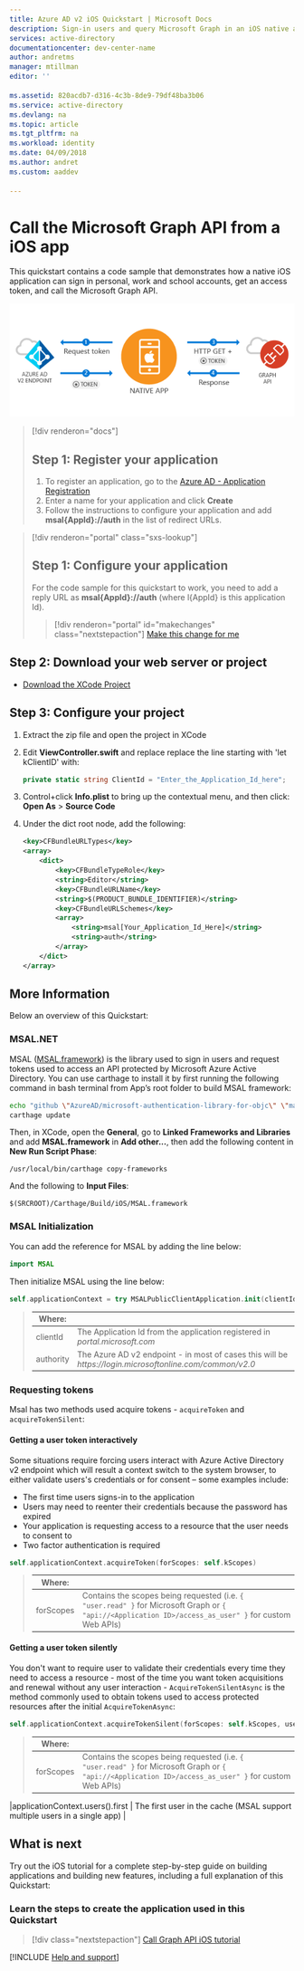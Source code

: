 ```yaml
---
title: Azure AD v2 iOS Quickstart | Microsoft Docs
description: Sign-in users and query Microsoft Graph in an iOS native application
services: active-directory
documentationcenter: dev-center-name
author: andretms
manager: mtillman
editor: ''

ms.assetid: 820acdb7-d316-4c3b-8de9-79df48ba3b06
ms.service: active-directory
ms.devlang: na
ms.topic: article
ms.tgt_pltfrm: na
ms.workload: identity
ms.date: 04/09/2018
ms.author: andret
ms.custom: aaddev 

---
```


# Call the Microsoft Graph API from a iOS app

This quickstart contains a code sample that demonstrates how a native iOS application can sign in personal, work and school accounts, get an access token, and call the Microsoft Graph API.

![How the sample app generated by this guide works](media/active-directory-ios/iosintro.png)

> [!div renderon="docs"]
> ## Step 1: Register your application
> 
> 1. To register an application, go to the [Azure AD - Application Registration](https://apps.dev.microsoft.com/portal/register-app)
> 1. Enter a name for your application and click **Create**
> 1. Follow the instructions to configure your application and add **msal{AppId}://auth** in the list of redirect URLs.

> [!div renderon="portal" class="sxs-lookup"]
> ## Step 1: Configure your application
> For the code sample for this quickstart to work, you need to add a reply URL as **msal{AppId}://auth** (where l{AppId} is this application Id).
> > [!div renderon="portal" id="makechanges" class="nextstepaction"]
> > [Make this change for me]()

## Step 2: Download your web server or project

- [Download the XCode Project](https://github.com/Azure-Samples/active-directory-ios-swift-native-v2/archive/master.zip)

## Step 3: Configure your project

1. Extract the zip file and open the project in XCode
1. Edit **ViewController.swift** and replace replace the line starting with 'let kClientID' with:

    ```csharp
    private static string ClientId = "Enter_the_Application_Id_here";
    ```
1. Control+click **Info.plist** to bring up the contextual menu, and then click: **Open As** > **Source Code**
1. Under the dict root node, add the following:

    ```xml
    <key>CFBundleURLTypes</key>
    <array>
        <dict>
            <key>CFBundleTypeRole</key>
            <string>Editor</string>
            <key>CFBundleURLName</key>
            <string>$(PRODUCT_BUNDLE_IDENTIFIER)</string>
            <key>CFBundleURLSchemes</key>
            <array>
                <string>msal[Your_Application_Id_Here]</string>
                <string>auth</string>
            </array>
        </dict>
    </array>
    ```

## More Information

Below an overview of this Quickstart:

### MSAL.NET

MSAL ([MSAL.framework](https://github.com/AzureAD/microsoft-authentication-library-for-objc)) is the library used to sign in users and request tokens used to access an API protected by Microsoft Azure Active Directory. You can use carthage to install it by first running the following command in bash terminal from App’s root folder to build MSAL framework:

```bash
echo "github \"AzureAD/microsoft-authentication-library-for-objc\" \"master\"" > Cartfile
carthage update
```

Then, in XCode, open the **General**, go to **Linked Frameworks and Libraries** and add **MSAL.framework** in **Add other...**, then add the following content in **New Run Script Phase**:

```text
/usr/local/bin/carthage copy-frameworks
```

And the following to **Input Files**:

```text
$(SRCROOT)/Carthage/Build/iOS/MSAL.framework
```

### MSAL Initialization

You can add the reference for MSAL by adding the line below:

```swift
import MSAL
```

Then initialize MSAL using the line below:

```swift
self.applicationContext = try MSALPublicClientApplication.init(clientId: kClientID, authority: kAuthority)
```

> |Where: ||
> |---------|---------|
> |clientId | The Application Id from the application registered in *portal.microsoft.com* |
> |authority | The Azure AD v2 endpoint - in most of cases this will be *https<span/>://login.microsoftonline.com/common/v2.0*|

### Requesting tokens

Msal has two methods used acquire tokens - `acquireToken` and `acquireTokenSilent`:

#### Getting a user token interactively

 Some situations require forcing users interact with Azure Active Directory v2 endpoint which will result a context switch to the system browser, to either validate users's credentials or for consent – some examples include:

- The first time users signs-in to the application
- Users may need to reenter their credentials because the password has expired
- Your application is requesting access to a resource that the user needs to consent to
- Two factor authentication is required

```swift
self.applicationContext.acquireToken(forScopes: self.kScopes)
```

> |Where:||
> |---------|---------|
> |forScopes | Contains the scopes being requested (i.e. `{ "user.read" }` for Microsoft Graph or `{ "api://<Application ID>/access_as_user" }` for custom Web APIs) |

#### Getting a user token silently

You don't want to require user to validate their credentials every time they need to access a resource - most of the time you want token acquisitions and renewal without any user interaction - `AcquireTokenSilentAsync` is the method commonly used to obtain tokens used to access protected resources after the initial `AcquireTokenAsync`:

```swift
self.applicationContext.acquireTokenSilent(forScopes: self.kScopes, user: applicationContext.users().first)
```

> |Where: ||
> |---------|---------|
> |forScopes | Contains the scopes being requested (i.e. `{ "user.read" }` for Microsoft Graph or `{ "api://<Application ID>/access_as_user" }` for custom Web APIs) |
 |applicationContext.users().first | The first user in the cache (MSAL support multiple users in a single app) |

## What is next

Try out the iOS tutorial for a complete step-by-step guide on building applications and building new features, including a full explanation of this Quickstart:

### Learn the steps to create the application used in this Quickstart

> [!div class="nextstepaction"]
> [Call Graph API iOS tutorial](https://docs.microsoft.com/en-us/azure/active-directory/develop/guidedsetups/active-directory-ios)

[!INCLUDE [Help and support](../../../../includes/active-directory-develop-help-support-include.md)]